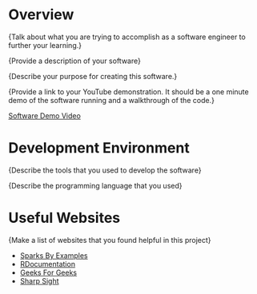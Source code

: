 # Overview

{Talk about what you are trying to accomplish as a software engineer to further your learning.}

{Provide a description of your software}

{Describe your purpose for creating this software.}

{Provide a link to your YouTube demonstration.  It should be a one minute demo of the software running and a walkthrough of the code.}

[Software Demo Video](http://youtube.link.goes.here)

# Development Environment

{Describe the tools that you used to develop the software}

{Describe the programming language that you used}

# Useful Websites

{Make a list of websites that you found helpful in this project}
* [Sparks By Examples](https://sparkbyexamples.com/r-programming/convert-list-to-r-dataframe/)
* [RDocumentation](https://www.rdocumentation.org/packages/base/versions/3.6.2/topics/paste)
* [Geeks For Geeks](https://www.geeksforgeeks.org/check-if-an-object-is-of-complex-data-type-in-r-programming-is-complex-function/#)
* [Sharp Sight](https://www.sharpsightlabs.com/blog/case-when-r/)